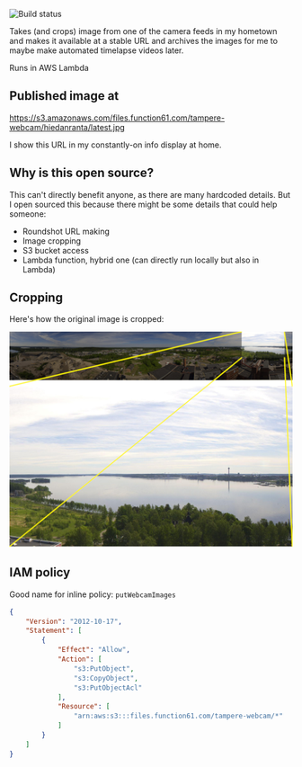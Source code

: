 ![Build status](https://github.com/joonas-fi/tamperewebcam/workflows/Build/badge.svg)

Takes (and crops) image from one of the camera feeds in my hometown and makes it available
at a stable URL and archives the images for me to maybe make automated timelapse videos later.

Runs in AWS Lambda


Published image at
------------------

https://s3.amazonaws.com/files.function61.com/tampere-webcam/hiedanranta/latest.jpg

I show this URL in my constantly-on info display at home.


Why is this open source?
------------------------

This can't directly benefit anyone, as there are many hardcoded details. But I open sourced
this because there might be some details that could help someone:

- Roundshot URL making
- Image cropping
- S3 bucket access
- Lambda function, hybrid one (can directly run locally but also in Lambda)


Cropping
--------

Here's how the original image is cropped:

![](docs/cropping.jpg)


IAM policy
----------

Good name for inline policy: `putWebcamImages`

```json
{
    "Version": "2012-10-17",
    "Statement": [
        {
            "Effect": "Allow",
            "Action": [
                "s3:PutObject",
                "s3:CopyObject",
                "s3:PutObjectAcl"
            ],
            "Resource": [
                "arn:aws:s3:::files.function61.com/tampere-webcam/*"
            ]
        }
    ]
}
```
